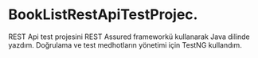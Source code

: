 # BookListRestApiTestProjec.
REST Api test projesini REST Assured frameworkü kullanarak Java dilinde yazdım. Doğrulama ve test medhotların yönetimi için TestNG kullandım.
